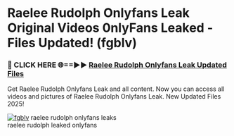 # Raelee Rudolph Onlyfans Leak Original Videos 0nlyFans Leaked - Files Updated! (fgblv)

<h3>🔴 CLICK HERE 🌐==►► <a href="https://tinyurl.com/x26r9saj" rel="nofollow">Raelee Rudolph Onlyfans Leak Updated Files</a></h3>

Get Raelee Rudolph Onlyfans Leak and all content. Now you can access all videos and pictures of Raelee Rudolph Onlyfans Leak. New Updated Files 2025!

[![fgblv](https://i.imgur.com/LkgZPqh.gif)](https://tinyurl.com/x26r9saj)
raelee rudolph onlyfans leaks<br>
raelee rudolph leaked onlyfans